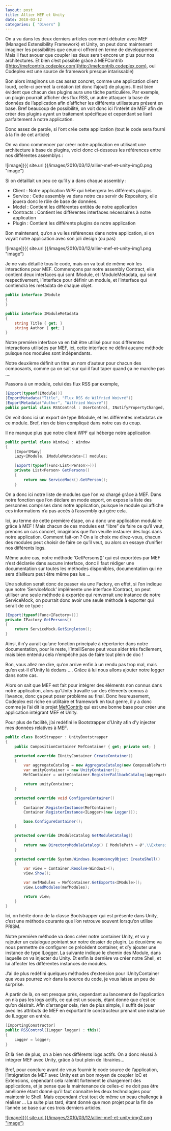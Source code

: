 ```yaml
---
layout: post
title: Allier MEF et Unity
date: 2010-03-12
categories: [ "Divers" ]
---
```


On a vu dans les deux derniers articles comment débuter avec MEF (Managed Extensibility Framework) et Unity, on peut donc maintenant imaginer les possibilités que ceux-ci offrent en terme de développement. Mais il faut avouer que coupler les deux serait encore un plus pour nos architectures. Et bien c’est possible grâce à MEFContrib ([http://mefcontrib.codeplex.com](http://mefcontrib.codeplex.com), oui Codeplex est une source de framework presque intarissable)

Bon alors imaginons un cas assez concret, comme une application client lourd, celle-ci permet la création (et donc l’ajout) de plugins. Il est bien évident que chacun des plugins aura une tâche particulière. Par exemple, un plugin pourrait afficher des flux RSS, un autre attaquer la base de données de l’application afin d’afficher les différents utilisateurs présent en base. Bref beaucoup de possibilité, on voit donc ici l’intérêt de MEF afin de créer des plugins ayant un traitement spécifique et cependant se liant parfaitement à notre application.

Donc assez de parole, si l’ont crée cette application (tout le code sera fourni à la fin de cet article)

On va donc commencer par créer notre application en utilisant une architecture à base de plugins, voici donc ci-dessous les références entre nos différentes assemblys :

![image]({{ site.url }}/images/2010/03/12/allier-mef-et-unity-img0.png "image")

Si on détaillait un peu ce qu’il y a dans chaque assembly :

*   Client : Notre application WPF qui hébergera les différents plugins
*   Service : Cette assembly va dans notre cas servir de Repository, elle jouera donc le rôle de base de données.
*   Model : Contient les différentes entités de notre application
*   Contracts : Contient les différentes interfaces nécessaires à notre application
*   Plugin : Contient les différents plugins de notre application

Bon maintenant, qu’on a vu les références dans notre application, si on voyait notre application avec son joli design (ou pas)

![image]({{ site.url }}/images/2010/03/12/allier-mef-et-unity-img1.png "image")

Je ne vais détaillé tous le code, mais on va tout de même voir les interactions pour MEF. Commençons par notre assembly Contract, elle contient deux interfaces qui sont IModule, et IModuleMetadata, qui sont respectivement, l’interface pour définir un module, et l’interface qui contiendra les metadata de chaque objet.

```csharp
public interface IModule  
{  
}

public interface IModuleMetadata  
{  
    string Title { get; }  
    string Author { get; }  
}
```

Notre première interface va en fait être utilisé pour nos différentes interactions utilisées par MEF, ici, cette interface ne défini aucune méthode puisque nos modules sont indépendants.

Notre deuxième définit un titre un nom d’auteur pour chacun des composants, comme ça on sait sur qui il faut taper quand ça ne marche pas ….

Passons à un module, celui des flux RSS par exemple,

```csharp
[Export(typeof(IModule))]  
[ExportMetadata("Title", "Flux RSS de Wilfried Woivré")]  
[ExportMetadata("Author", "Wilfried Woivré")]  
public partial class RSSControl : UserControl, INotifyPropertyChanged, IModule
```

On voit donc ici un export de type IModule, et les différentes metadatas de ce module. Bref, rien de bien compliqué dans notre cas du coup.

Il ne manque plus que notre client WPF qui héberge notre application

```csharp
public partial class Window1 : Window  
{  
    [ImportMany]  
    Lazy<IModule, IModuleMetadata>[] modules;

    [Export(typeof(Func<List<Person>>))]  
    private List<Person> GetPersons()  
    {  
        return new ServiceMock().GetPerson();  
    }
```

On a donc ici notre liste de modules que l’on va chargé grâce à MEF. Dans notre fonction que l’on déclare en mode export, on expose la liste des personnes comprises dans notre application, puisque le module qui affiche ces informations n’a pas accès à l’assembly qui gère cela.

Ici, au terme de cette première étape, on a donc une application modulaire grâce à MEF ! Mais chacun de ces modules est “libre” de faire ce qu’il veut, prenons un cas concret, imaginons que l’on veuille instaurer des logs dans notre application. Comment fait-on ? On a le choix me direz-vous, chacun des modules peut choisir de faire ce qu’il veut, ou alors on essaye d’unifier nos différents logs.

Même autre cas, notre méthode ‘GetPersons()’ qui est exportées par MEF n’est déclarée dans aucune interface, donc il faut rédiger une documentation sur toutes les méthodes disponibles, documentation qui ne sera d’ailleurs peut être même pas lue …

Une solution serait donc de passer via une Factory, en effet, si l’on indique que notre ‘ServiceMock’ implémente une interface IContract, on peut utiliser une seule méthode à exportée qui renverrait une instance de notre ServiceMock, on pourrait donc avoir une seule méthode à exporter qui serait de ce type :

```csharp
[Export(typeof(Func<IFactory>))]  
private IFactory GetPersons()  
{  
    return ServiceMock.GetSingleton();  
}
```

Ainsi, il n’y aurait qu’une fonction principale à répertorier dans notre documentation, pour le reste, l’IntelliSense peut vous aider très facilement, mais bien entendu cela n’empêche pas de faire tout plein de doc !

Bon, vous allez me dire, qu’on arrive enfin à un rendu pas trop mal, mais qu’en est-il d’Unity là dedans …. Grâce à lui nous allons ajouter notre logger dans notre cas.

Alors on sait que MEF est fait pour intégrer des éléments non connus dans notre application, alors qu’Unity travaille sur des éléments connus à l’avance, donc ça peut poser problème au final. Donc heureusement, Codeplex est riche en utilitaire et framework en tout genre, il y a donc comme je l’ai dit le projet [MefContrib](http://mefcontrib.codeplex.com) qui est une bonne base pour créer une application intégrant MEF et Unity.

Pour plus de facilité, j’ai redéfini le Bootstrapper d’Unity afin d’y injecter mes données relatives à MEF.

```csharp
public class BootStrapper : UnityBootstrapper  
{  
    public CompositionContainer MefContainer { get; private set; }

    protected override IUnityContainer CreateContainer()  
    {  
        var aggregateCatalog = new AggregateCatalog(new ComposablePartCatalog[] { new DirectoryCatalog(@".\\Extensions") });  
        var unityContainer = new UnityContainer();  
        MefContainer = unityContainer.RegisterFallbackCatalog(aggregateCatalog);

        return unityContainer;  
    }

    protected override void ConfigureContainer()  
    {  
        Container.RegisterInstance(MefContainer);  
        Container.RegisterInstance<ILogger>(new Logger());

        base.ConfigureContainer();  
    }

    protected override IModuleCatalog GetModuleCatalog()  
    {  
        return new DirectoryModuleCatalog() { ModulePath = @".\\Extensions" };  
    }

    protected override System.Windows.DependencyObject CreateShell()  
    {  
        var view = Container.Resolve<Window1>();  
        view.Show();

        var mefModules = MefContainer.GetExports<IModule>();  
        view.LoadModules(mefModules);

        return view;  
    }  
}
```

Ici, on hérite donc de la classe Bootstrapper qui est présente dans Unity, c’est une méthode courante que l’on retrouve souvent lorsqu’on utilise PRISM.

Notre première méthode va donc créer notre container Unity, et va y rajouter un catalogue pointant sur notre dossier de plugin. La deuxième va nous permettre de configurer ce précédent container, et d’y ajouter une instance de type ILogger. La suivante indique le chemin des Module, dans laquelle on va injecter du Unity. Et enfin la dernière va créer notre Shell, et lui affecter les différentes instances de modules.

J’ai de plus redéfini quelques méthodes d’extension pour IUnityContainer que vous pourrez voir dans la source du code, je vous laisse un peu de surprise.

A partir de là, on est presque près, cependant au lancement de l’application on n’a pas les logs actifs, ce qui est un soucis, étant donné que c’est ce qu’on désirait. Afin d’arranger cela, rien de plus simple, il suffit de jouer avec les attributs de MEF en exportant le constructeur prenant une instance de ILogger en entrée.

```csharp
[ImportingConstructor]  
public RSSControl(ILogger logger) : this()  
{  
    Logger = logger;  
}
```

Et là rien de plus, on a bien nos différents logs actifs. On a donc réussi à intégrer MEF avec Unity, grâce à tout plein de librairies…

Bref, pour conclure avant de vous fournir le code source de l’application, l’intégration de MEF avec Unity est un bon moyen de coupler IoC et Extensions, cependant cela ralentit fortement le chargement des applications, et je pense que la maintenance de celles-ci ne doit pas être améliorée étant donné qu’il faut connaitre les deux technologies pour maintenir le Shell. Mais cependant c’est tout de même un beau challenge à réaliser … La suite plus tard, étant donné que mon projet pour la fin de l’année se base sur ces trois derniers articles.

[![image]({{ site.url }}/images/2010/03/12/allier-mef-et-unity-img2.png "image")](http://cid-27033cda87e10205.skydrive.live.com/self.aspx/Blog/ArticleMEFContrib.zip)